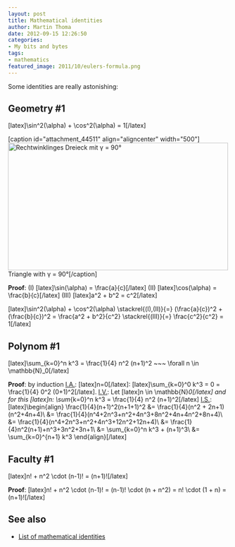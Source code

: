 ```yaml
---
layout: post
title: Mathematical identities
author: Martin Thoma
date: 2012-09-15 12:26:50
categories: 
- My bits and bytes
tags: 
- mathematics
featured_image: 2011/10/eulers-formula.png
---
```

Some identities are really astonishing:
<h2>Geometry #1</h2>
[latex]\sin^2(\alpha) + \cos^2(\alpha) = 1[/latex]

[caption id="attachment_44511" align="aligncenter" width="500"]<a href="http://martin-thoma.com/wp-content/uploads/2012/09/right-triangle.png"><img class="size-full wp-image-44511 " title="Rechtwinklinges Dreieck mit γ = 90°" src="http://martin-thoma.com/wp-content/uploads/2012/09/right-triangle.png" alt="Rechtwinklinges Dreieck mit γ = 90°" width="500" height="289" /></a>Triangle with γ = 90°[/caption]



<strong>Proof</strong>:
(I) [latex]\sin(\alpha) = \frac{a}{c}[/latex]
(II) [latex]\cos(\alpha) = \frac{b}{c}[/latex]
(III) [latex]a^2 + b^2 = c^2[/latex]

[latex]\sin^2(\alpha) + \cos^2(\alpha) \stackrel{(I),(II)}{=} (\frac{a}{c})^2 + (\frac{b}{c})^2 = \frac{a^2 + b^2}{c^2} \stackrel{(III)}{=} \frac{c^2}{c^2} = 1[/latex]

<h2>Polynom #1</h2>
[latex]\sum_{k=0}^n k^3 = \frac{1}{4} n^2 (n+1)^2 ~~~ \forall n \in \mathbb{N}_0[/latex]

<strong>Proof</strong>: by induction
<u>I.A.</u>: [latex]n=0[/latex]:  [latex]\sum_{k=0}^0 k^3 = 0 = \frac{1}{4} 0^2 (0+1)^2[/latex].
<u>I.V.</u>: Let [latex]n \in \mathbb{N}_0[/latex] and for this [latex]n: \sum_{k=0}^n k^3 = \frac{1}{4} n^2 (n+1)^2[/latex]
<u>I.S.</u>: 
[latex]\begin{align}
\frac{1}{4}(n+1)^2(n+1+1)^2 &= \frac{1}{4}(n^2 + 2n+1)(n^2+4n+4)\\
&= \frac{1}{4}(n^4+2n^3+n^2+4n^3+8n^2+4n+4n^2+8n+4)\\
&= \frac{1}{4}(n^4+2n^3+n^2+4n^3+12n^2+12n+4)\\
&= \frac{1}{4}n^2(n+1)+n^3+3n^2+3n+1\\
&= \sum_{k=0}^n k^3 + (n+1)^3\\
&= \sum_{k=0}^{n+1} k^3
\end{align}[/latex]

<h2>Faculty #1</h2>
[latex]n! + n^2 \cdot (n-1)! = (n+1)![/latex]

<strong>Proof</strong>: [latex]n! + n^2 \cdot (n-1)! = (n-1)! \cdot (n + n^2) = n! \cdot (1 + n) = (n+1)![/latex]
<h2>See also</h2>
<ul>
	<li><a href="http://en.wikipedia.org/wiki/List_of_mathematical_identities">List of mathematical identities</a></li>
</ul>